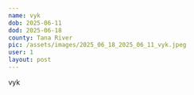 ```yaml
---
name: vyk
dob: 2025-06-11
dod: 2025-06-18
county: Tana River
pic: /assets/images/2025_06_18_2025_06_11_vyk.jpeg
user: 1
layout: post
---
```

<p class='py-2'></p><p class='py-2'></p><p class='py-2'>vyk</p>
